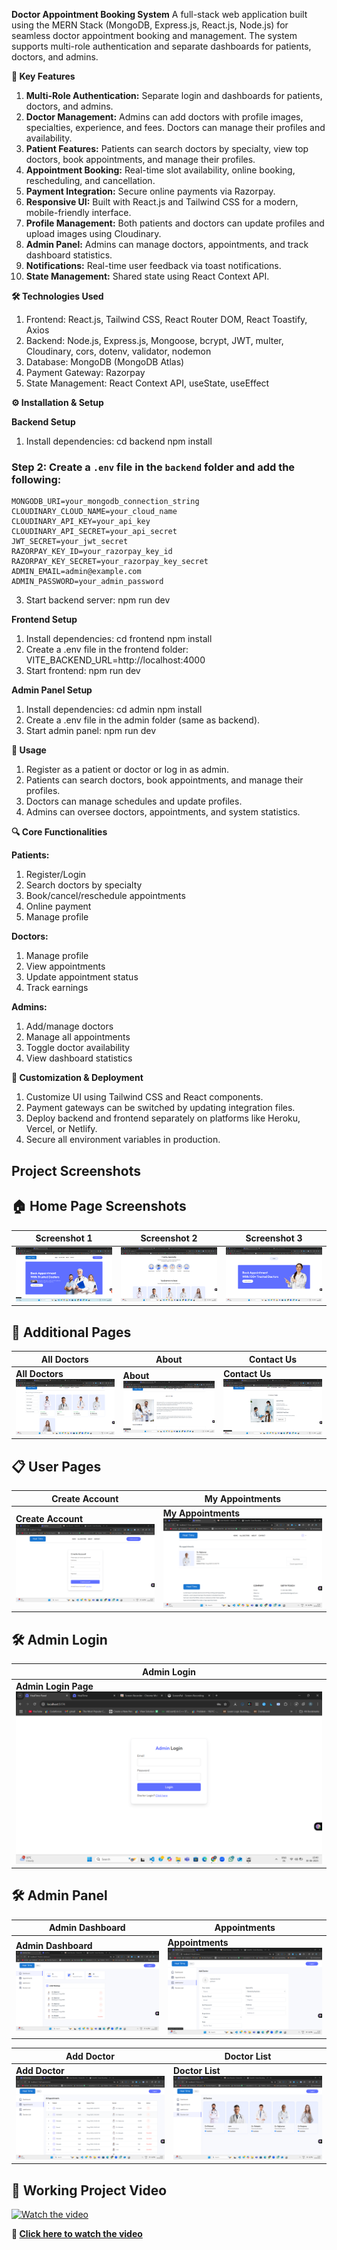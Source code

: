 
**Doctor Appointment Booking System**
A full-stack web application built using the MERN Stack (MongoDB, Express.js, React.js, Node.js) for seamless doctor appointment booking and management.
The system supports multi-role authentication and separate dashboards for patients, doctors, and admins.

**🔑 Key Features**
1. **Multi-Role Authentication:**
Separate login and dashboards for patients, doctors, and admins.
2. **Doctor Management:**
Admins can add doctors with profile images, specialties, experience, and fees.
Doctors can manage their profiles and availability.
3. **Patient Features:**
Patients can search doctors by specialty, view top doctors, book appointments, and manage their profiles.
4. **Appointment Booking:**
Real-time slot availability, online booking, rescheduling, and cancellation.
5. **Payment Integration:**
Secure online payments via Razorpay.
6. **Responsive UI:**
Built with React.js and Tailwind CSS for a modern, mobile-friendly interface.
7. **Profile Management:**
Both patients and doctors can update profiles and upload images using Cloudinary.
8. **Admin Panel:**
Admins can manage doctors, appointments, and track dashboard statistics.
9. **Notifications:**
Real-time user feedback via toast notifications.
10. **State Management:**
Shared state using React Context API.

**🛠️ Technologies Used**
1. Frontend: React.js, Tailwind CSS, React Router DOM, React Toastify, Axios
2. Backend: Node.js, Express.js, Mongoose, bcrypt, JWT, multer, Cloudinary, cors, dotenv, validator, nodemon
3. Database: MongoDB (MongoDB Atlas)
4. Payment Gateway: Razorpay
5. State Management: React Context API, useState, useEffect

**⚙️ Installation & Setup**

**Backend Setup**

1. Install dependencies:
cd backend
npm install

### Step 2: Create a `.env` file in the `backend` folder and add the following:
```env
MONGODB_URI=your_mongodb_connection_string
CLOUDINARY_CLOUD_NAME=your_cloud_name
CLOUDINARY_API_KEY=your_api_key
CLOUDINARY_API_SECRET=your_api_secret
JWT_SECRET=your_jwt_secret
RAZORPAY_KEY_ID=your_razorpay_key_id
RAZORPAY_KEY_SECRET=your_razorpay_key_secret
ADMIN_EMAIL=admin@example.com
ADMIN_PASSWORD=your_admin_password
```

3. Start backend server:
npm run dev

**Frontend Setup**

1. Install dependencies:
cd frontend
npm install
2. Create a .env file in the frontend folder:
VITE_BACKEND_URL=http://localhost:4000
3. Start frontend:
npm run dev

**Admin Panel Setup**
1. Install dependencies:
cd admin
npm install
2. Create a .env file in the admin folder (same as backend).
3. Start admin panel:
npm run dev

**🚀 Usage**

1. Register as a patient or doctor or log in as admin.
2. Patients can search doctors, book appointments, and manage their profiles.
3. Doctors can manage schedules and update profiles.
4. Admins can oversee doctors, appointments, and system statistics.
   
**🔍 Core Functionalities**

**Patients:**
1. Register/Login
2. Search doctors by specialty
3. Book/cancel/reschedule appointments
4. Online payment
5. Manage profile

**Doctors:**
1. Manage profile
2. View appointments
3. Update appointment status
4. Track earnings
   
**Admins:**
1. Add/manage doctors
2. Manage all appointments
3. Toggle doctor availability
4. View dashboard statistics

**🎨 Customization & Deployment**
1. Customize UI using Tailwind CSS and React components.
2. Payment gateways can be switched by updating integration files.
3. Deploy backend and frontend separately on platforms like Heroku, Vercel, or Netlify.
4. Secure all environment variables in production.


<h2>Project Screenshots</h2>

## 🏠 Home Page Screenshots

| Screenshot 1 | Screenshot 2 | Screenshot 3 |
|--------------|--------------|--------------|
| ![Screenshot 1](https://github.com/Rishabhkabra2005/screenshot/raw/ab5e5cb5c4752de6c8d163f6cb67b8202adcad14/Screenshot%202025-06-30%20142720.png) | ![Screenshot 2](https://github.com/Rishabhkabra2005/screenshot/raw/ab5e5cb5c4752de6c8d163f6cb67b8202adcad14/Screenshot%20(139).png) | ![Screenshot 3](https://github.com/Rishabhkabra2005/screenshot/raw/ab5e5cb5c4752de6c8d163f6cb67b8202adcad14/Screenshot%20(140).png) |
## 📸 Additional Pages

| All Doctors | About | Contact Us |
|-------------|-------|------------|
| **All Doctors**<br>![All Doctors](https://github.com/Rishabhkabra2005/screenshot/raw/ab5e5cb5c4752de6c8d163f6cb67b8202adcad14/Screenshot%20(141).png) | **About**<br>![About](https://github.com/Rishabhkabra2005/screenshot/raw/ab5e5cb5c4752de6c8d163f6cb67b8202adcad14/Screenshot%20(142).png) | **Contact Us**<br>![Contact Us](https://github.com/Rishabhkabra2005/screenshot/raw/ab5e5cb5c4752de6c8d163f6cb67b8202adcad14/Screenshot%20(143).png) |
## 📋 User Pages

| Create Account | My Appointments |
|----------------|-----------------|
| **Create Account**<br>![Create Account](https://github.com/Rishabhkabra2005/screenshot/raw/ab5e5cb5c4752de6c8d163f6cb67b8202adcad14/Screenshot%20(151).png) | **My Appointments**<br>![My Appointments](https://github.com/Rishabhkabra2005/screenshot/raw/ab5e5cb5c4752de6c8d163f6cb67b8202adcad14/Screenshot%20(150).png) |
## 🛠️ Admin Login

| Admin Login |
|-------------|
| **Admin Login Page**<br>![Admin Login](https://github.com/Rishabhkabra2005/screenshot/raw/ab5e5cb5c4752de6c8d163f6cb67b8202adcad14/Screenshot%20(149).png) |
## 🛠️ Admin Panel

| Admin Dashboard | Appointments |
|-----------------|--------------|
| **Admin Dashboard**<br>![Admin Dashboard](https://github.com/Rishabhkabra2005/screenshot/raw/ab5e5cb5c4752de6c8d163f6cb67b8202adcad14/Screenshot%20(145).png) | **Appointments**<br>![Appointments](https://github.com/Rishabhkabra2005/screenshot/raw/ab5e5cb5c4752de6c8d163f6cb67b8202adcad14/Screenshot%20(146).png) |

| Add Doctor | Doctor List |
|------------|-------------|
| **Add Doctor**<br>![Add Doctor](https://github.com/Rishabhkabra2005/screenshot/raw/ab5e5cb5c4752de6c8d163f6cb67b8202adcad14/Screenshot%20(147).png) | **Doctor List**<br>![Doctor List](https://github.com/Rishabhkabra2005/screenshot/raw/ab5e5cb5c4752de6c8d163f6cb67b8202adcad14/Screenshot%20(148).png) |

## 🎥 Working Project Video

[![Watch the video](https://img.youtube.com/vi/VIDEO_ID/0.jpg)](https://github.com/Rishabhkabra2005/screenshot/raw/88244cc92e5e7bdbca8716d0275606397ecad23a/screen-capture.mp4)

**🔗 [Click here to watch the video](https://github.com/Rishabhkabra2005/screenshot/raw/88244cc92e5e7bdbca8716d0275606397ecad23a/screen-capture.mp4)**
